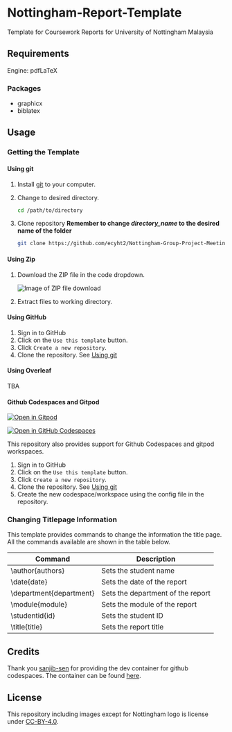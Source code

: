 # Nottingham-Report-Template

Template for Coursework Reports for University of Nottingham Malaysia

## Requirements

Engine: pdfLaTeX

### Packages

- graphicx
- biblatex

## Usage

### Getting the Template

#### Using git

1. Install [git](https://git-scm.com/) to your computer.
2. Change to desired directory.

    ```sh
    cd /path/to/directory
    ```

3. Clone repository **Remember to change _directory\_name_ to the desired name of the folder**

    ```sh
    git clone https://github.com/ecyht2/Nottingham-Group-Project-Meeting-Minutes-Template.git directory_name
    ```

#### Using Zip

1. Download the ZIP file in the code dropdown.

    ![Image of ZIP file download](readme_img/download-zip.png)

2. Extract files to working directory.

#### Using GitHub

1. Sign in to GitHub
2. Click on the `Use this template` button.
3. Click `Create a new repository`.
4. Clone the repository. See [Using git](https://github.com/ecyht2/Nottingham-Group-Project-Meeting-Minutes-Template#using-git)

#### Using Overleaf

TBA

#### Github Codespaces and Gitpod

[![Open in Gitpod](https://gitpod.io/button/open-in-gitpod.svg)](gitpod.io/#https://github.com/ecyht2/Nottingham-Report-Template)

[![Open in GitHub Codespaces](https://github.com/codespaces/badge.svg)](https://codespaces.new/ecyht2/Nottingham-Report-Template)

This repository also provides support for Github Codespaces and gitpod workspaces.

1. Sign in to GitHub
2. Click on the `Use this template` button.
3. Click `Create a new repository`.
4. Clone the repository. See [Using git](https://github.com/ecyht2/Nottingham-Group-Project-Meeting-Minutes-Template#using-git)
5. Create the new codespace/workspace using the config file in the repository.


### Changing Titlepage Information

This template provides commands to change the information the title page. All the commands available are shown in the table below.

| Command                 | Description                       |
| ----------------------- | --------------------------------- |
| \author{authors}        | Sets the student name             |
| \date{date}             | Sets the date of the report       |
| \department{department} | Sets the department of the report |
| \module{module}         | Sets the module of the report     |
| \studentid{id}          | Sets the student ID               |
| \title{title}           | Sets the report title             |

## Credits

Thank you [sanjib-sen](https://github.com/sanjib-sen) for providing the dev container for github codespaces. The container can be found [here](https://github.com/sanjib-sen/weblatex-docker).

## License

This repository including images except for Nottingham logo is license under [CC-BY-4.0](https://creativecommons.org/licenses/by/4.0/).
